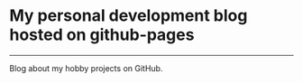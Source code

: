 # My personal development blog hosted on github-pages #

<hr>

Blog about my hobby projects on GitHub.
